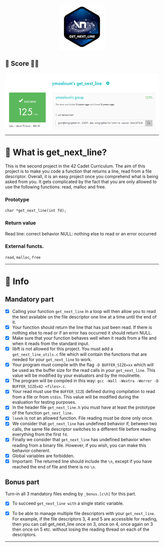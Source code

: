 <p align="center">
  <img src="https://github.com/maaloum-yassine/42/blob/main/logo_project42/get_next_linen.png" alt="get_next_line 42 project badge"/>
</p>

## 🎥 Score 🥇✅
<p align="center">
  <img src="https://github.com/maaloum-yassine/42/blob/main/score/get_next_line42.png" alt="Score 42 project 115"/>
</p>

---

# 🚀 What is get_next_line?

This is the second project in the 42 Cadet Curriculum. The aim of this project is to make you code a function that returns a line, read from a file descriptor. Overall, it is an easy project once you comprehend what is being asked from you. It gets complicated by the fact that you are only allowed to use the following functions: read, malloc and free.

### Prototype
`char *get_next_line(int fd);`
### Return value
Read line: correct behavior
NULL: nothing else to read or an error occurred
### External functs.
`read`, `malloc`, `free`

---

# :bookmark_tabs: Info

## Mandatory part

- [x] Calling your function `get_next_line` in a loop will then allow you to read the text available on the file descriptor one line at a time until the end of it.
- [x] Your function should return the line that has just been read. If there is nothing else to read or if an error has occurred it should return NULL.
- [x] Make sure that your function behaves well when it reads from a file and when it reads from the standard input.
- [x] libft is not allowed for this project. You must add a `get_next_line_utils.c` file which will contain the functions that are needed for your `get_next_line` to work.
- [x] Your program must compile with the flag `-D BUFFER_SIZE=xx` which will be used as the buffer size for the read calls in your `get_next_line`. This value will be modified by your evaluators and by the moulinette.
- [x] The program will be compiled in this way: `gcc -Wall -Wextra -Werror -D BUFFER_SIZE=42 <files>.c`.
- [x] Your read must use the `BUFFER_SIZE` defined during compilation to read from a file or from `stdin`. This value will be modified during the evaluation for testing purposes.
- [x] In the header file `get_next_line.h` you must have at least the prototype of the function `get_next_line.`
- [x] `lseek` is not an allowed function. File reading must be done only once.
- [x] We consider that `get_next_line` has undefined behavior if, between two calls, the same file descriptor switches to a different file before reading everything from the first `fd`.
- [x] Finally we consider that `get_next_line` has undefined behavior when reading from a binary file. However, if you wish, you can make this behavior coherent.
- [x] Global variables are forbidden.
- [x] Important: The returned line should include the `\n`, except if you have reached the end of file and there is no `\n`.

## Bonus part
Turn-in all 3 mandatory files ending by `_bonus.[c\h]` for this part.
- [x] To succeed `get_next_line with` a single static variable.
- [x] To be able to manage multiple file descriptors with your `get_next_line`. For example, if the file descriptors 3, 4 and 5 are accessible for reading, then you can call get_next_line once on 3, once on 4, once again on 3 then once on 5 etc. without losing the reading thread on each of the descriptors.


---
